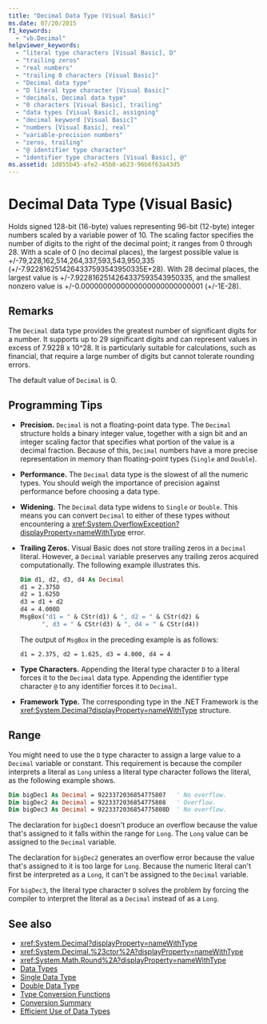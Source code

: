 ```yaml
---
title: "Decimal Data Type (Visual Basic)"
ms.date: 07/20/2015
f1_keywords:
  - "vb.Decimal"
helpviewer_keywords:
  - "literal type characters [Visual Basic], D"
  - "trailing zeros"
  - "real numbers"
  - "trailing 0 characters [Visual Basic]"
  - "Decimal data type"
  - "D literal type character [Visual Basic]"
  - "decimals, Decimal data type"
  - "0 characters [Visual Basic], trailing"
  - "data types [Visual Basic], assigning"
  - "decimal keyword [Visual Basic]"
  - "numbers [Visual Basic], real"
  - "variable-precision numbers"
  - "zeros, trailing"
  - "@ identifier type character"
  - "identifier type characters [Visual Basic], @"
ms.assetid: 1d855b45-afe2-45b0-a623-96b6f63a43d5
---
```

# Decimal Data Type (Visual Basic)

Holds signed 128-bit (16-byte) values representing 96-bit (12-byte) integer numbers scaled by a variable power of 10. The scaling factor specifies the number of digits to the right of the decimal point; it ranges from 0 through 28. With a scale of 0 (no decimal places), the largest possible value is +/-79,228,162,514,264,337,593,543,950,335 (+/-7.9228162514264337593543950335E+28). With 28 decimal places, the largest value is +/-7.9228162514264337593543950335, and the smallest nonzero value is +/-0.0000000000000000000000000001 (+/-1E-28).

## Remarks

The `Decimal` data type provides the greatest number of significant digits for a number. It supports up to 29 significant digits and can represent values in excess of 7.9228 x 10^28. It is particularly suitable for calculations, such as financial, that require a large number of digits but cannot tolerate rounding errors.

The default value of `Decimal` is 0.

## Programming Tips

- **Precision.** `Decimal` is not a floating-point data type. The `Decimal` structure holds a binary integer value, together with a sign bit and an integer scaling factor that specifies what portion of the value is a decimal fraction. Because of this, `Decimal` numbers have a more precise representation in memory than floating-point types (`Single` and `Double`).

- **Performance.** The `Decimal` data type is the slowest of all the numeric types. You should weigh the importance of precision against performance before choosing a data type.

- **Widening.** The `Decimal` data type widens to `Single` or `Double`. This means you can convert `Decimal` to either of these types without encountering a <xref:System.OverflowException?displayProperty=nameWithType> error.

- **Trailing Zeros.** Visual Basic does not store trailing zeros in a `Decimal` literal. However, a `Decimal` variable preserves any trailing zeros acquired computationally. The following example illustrates this.

  ```vb
  Dim d1, d2, d3, d4 As Decimal
  d1 = 2.375D
  d2 = 1.625D
  d3 = d1 + d2
  d4 = 4.000D
  MsgBox("d1 = " & CStr(d1) & ", d2 = " & CStr(d2) &
        ", d3 = " & CStr(d3) & ", d4 = " & CStr(d4))
  ```

  The output of `MsgBox` in the preceding example is as follows:

  ```console
  d1 = 2.375, d2 = 1.625, d3 = 4.000, d4 = 4
  ```

- **Type Characters.** Appending the literal type character `D` to a literal forces it to the `Decimal` data type. Appending the identifier type character `@` to any identifier forces it to `Decimal`.

- **Framework Type.** The corresponding type in the .NET Framework is the <xref:System.Decimal?displayProperty=nameWithType> structure.

## Range
 You might need to use the `D` type character to assign a large value to a `Decimal` variable or constant. This requirement is because the compiler interprets a literal as `Long` unless a literal type character follows the literal, as the following example shows.

```vb
Dim bigDec1 As Decimal = 9223372036854775807   ' No overflow.
Dim bigDec2 As Decimal = 9223372036854775808   ' Overflow.
Dim bigDec3 As Decimal = 9223372036854775808D  ' No overflow.
```

The declaration for `bigDec1` doesn't produce an overflow because the value that's assigned to it falls within the range for `Long`. The `Long` value can be assigned to the `Decimal` variable.

The declaration for `bigDec2` generates an overflow error because the value that's assigned to it is too large for `Long`. Because the numeric literal can't first be interpreted as a `Long`, it can't be assigned to the `Decimal` variable.

For `bigDec3`, the literal type character `D` solves the problem by forcing the compiler to interpret the literal as a `Decimal` instead of as a `Long`.

## See also

- <xref:System.Decimal?displayProperty=nameWithType>
- <xref:System.Decimal.%23ctor%2A?displayProperty=nameWithType>
- <xref:System.Math.Round%2A?displayProperty=nameWithType>
- [Data Types](../../../visual-basic/language-reference/data-types/index.md)
- [Single Data Type](../../../visual-basic/language-reference/data-types/single-data-type.md)
- [Double Data Type](../../../visual-basic/language-reference/data-types/double-data-type.md)
- [Type Conversion Functions](../../../visual-basic/language-reference/functions/type-conversion-functions.md)
- [Conversion Summary](../../../visual-basic/language-reference/keywords/conversion-summary.md)
- [Efficient Use of Data Types](../../../visual-basic/programming-guide/language-features/data-types/efficient-use-of-data-types.md)
